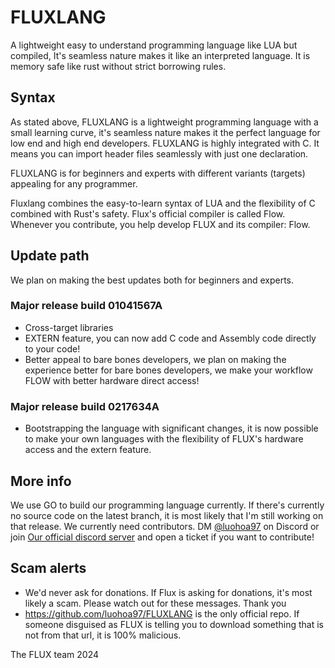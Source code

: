 # FLUXLANG
A lightweight easy to understand programming language like LUA but compiled, It's seamless nature makes it like an interpreted language. It is memory safe like rust without strict borrowing rules.

## Syntax

As stated above, FLUXLANG is a lightweight programming language with a small learning curve, it's seamless nature makes it the perfect language for low end and high end developers.
FLUXLANG is highly integrated with C. It means you can import header files seamlessly with just one declaration.

FLUXLANG is for beginners and experts with different variants (targets) appealing for any programmer.

Fluxlang combines the easy-to-learn syntax of LUA and the flexibility of C combined with Rust's safety.
Flux's official compiler is called Flow. Whenever you contribute, you help develop FLUX and its compiler: Flow.

## Update path

We plan on making the best updates both for beginners and experts.

### Major release build 01041567A
- Cross-target libraries
- EXTERN feature, you can now add C code and Assembly code directly to your code!
- Better appeal to bare bones developers, we plan on making the experience better for bare bones developers, we make your workflow FLOW with better hardware direct access!

### Major release build 0217634A
- Bootstrapping the language with significant changes, it is now possible to make your own languages with the flexibility of FLUX's hardware access and the extern feature.

## More info

We use GO to build our programming language currently.
If there's currently no source code on the latest branch, it is most likely that I'm still working on that release.
We currently need contributors. DM [@luohoa97](https://discord.com/users/1039999879893749821) on Discord or join [Our official discord server](https://discord.gg/qm62uARUn6) and open a ticket if you want to contribute!

## Scam alerts

- We'd never ask for donations. If Flux is asking for donations, it's most likely a scam. Please watch out for these messages. Thank you
- https://github.com/luohoa97/FLUXLANG is the only official repo. If someone disguised as FLUX is telling you to download something that is not from that url, it is 100% malicious.

The FLUX team 2024
